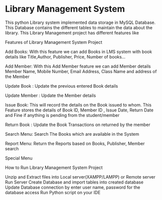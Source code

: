 # Library Management System

This python Library system implemented data storage in MySQL Database. This Database contains the different tables to maintain the data about the library. This Library Management project has different features like

Features of Library Management System Project

Add Books: With this feature we can add Books in LMS system with book details like Title,Author, Publisher, Price, Number of books...

Add Member: With this Add Member feature we can add Member details Member Name, Mobile Number, Email Address, Class Name and address of the Member

Update Book : Update the previous entered Book details

Update Member : Update the Member details

Issue Book: This will record the details on the Book issued to whom. This Feature stores the details of Book ID, Member ID , Issue Date, Return Date and Fine if anything is pending from the student/member

Return Book : Update the Book Transactions on returned by the member

Search Menu: Search The Books which are available in the System

Report Menu: Return the Reports based on Books, Publisher, Member search

Special Menu

 

How to Run Library Management System Project

Unzip and Extract files into Local server(XAMPP/LAMPP) or Remote server
Run Server
Create Database and import tables into created database
Update Database connection by enter user name, password for the database access
Run Python script on your IDE
